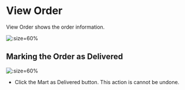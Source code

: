 # View Order

View Order shows the order information.

![](/_media/delivery_order.png":zoom" ':size=60%')

## Marking the Order as Delivered

![](/_media/delivery_order_deliver.png":zoom" ':size=60%')

* Click the Mart as Delivered button. This action is cannot be undone.
